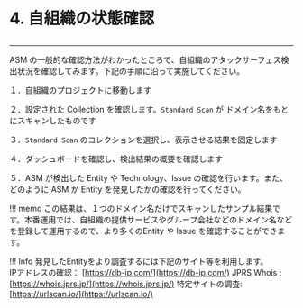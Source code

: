 # 4. 自組織の状態確認

## 

---

ASM の一般的な確認方法がわかったところで、自組織のアタックサーフェス検出状況を確認してみます。下記の手順に沿って実施してください。

１．自組織のプロジェクトに移動します

２．設定された Collection を確認します。`Standard Scan` が ドメイン名をもとにスキャンしたものです

３．`Standard Scan` のコレクションを選択し、表示させる結果を固定します

４．ダッシュボードを確認し、検出結果の概要を確認します

５．ASM が検出した Entity や Technology、Issue の確認を行います。また、どのように ASM が Entity を発見したかの確認を行ってください。

!!! memo 
    この結果は、１つのドメイン名だけでスキャンしたサンプル結果です。本番運用では、自組織の提供サービスやグループ会社などのドメイン名などを登録して運用するので、より多くのEntity や Issue を確認することができます。

!!! Info
    発見したEntityをより調査するには下記のサイト等を利用します。  
    IPアドレスの確認： [https://db-ip.com/](https://db-ip.com/)     JPRS Whois : [https://whois.jprs.jp/](https://whois.jprs.jp/)    特定サイトの調査: [https://urlscan.io/](https://urlscan.io/)

